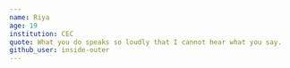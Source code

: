 ```yaml
---
name: Riya
age: 19
institution: CEC
quote: What you do speaks so loudly that I cannot hear what you say.
github_user: inside-outer
---
```

